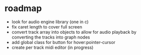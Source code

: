 # roadmap 

- look for audio engine library (one in c)
- fix caret length to cover full screen 
- convert track array into objects to allow for audio playback by converting the tracks into graph nodes 
- add global class for button for hover:pointer-cursor
- create per track midi editor (in progress)
